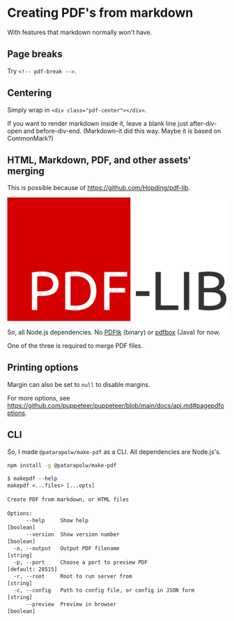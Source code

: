 # Creating PDF's from markdown

With features that markdown normally won't have.

## Page breaks

Try `<!-- pdf-break -->`.

## Centering

Simply wrap in `<div class="pdf-center"></div>`.

If you want to render markdown inside it, leave a blank line just after-div-open and before-div-end. (Markdown-it did this way. Maybe it is based on CommonMark?)

## HTML, Markdown, PDF, and other assets' merging

This is possible because of <https://github.com/Hopding/pdf-lib>.

![pdf-lib logo](https://raw.githubusercontent.com/Hopding/pdf-lib-docs/master/assets/logo-full.svg?sanitize=true)

So, all Node.js dependencies. No [PDFtk](https://www.pdflabs.com/tools/pdftk-the-pdf-toolkit/) (binary) or [pdfbox](https://pdfbox.apache.org/) (Java) for now.

One of the three is required to merge PDF files.

## Printing options

Margin can also be set to `null` to disable margins.

For more options, see <https://github.com/puppeteer/puppeteer/blob/main/docs/api.md#pagepdfoptions>.

## CLI

So, I made `@patarapolw/make-pdf` as a CLI. All dependencies are Node.js's.

```sh
npm install -g @patarapolw/make-pdf
```

```
$ makepdf --help
makepdf <...files> [...opts]

Create PDF from markdown, or HTML files

Options:
      --help     Show help                                             [boolean]
      --version  Show version number                                   [boolean]
  -o, --output   Output PDF filename                                    [string]
  -p, --port     Choose a port to preview PDF                   [default: 28515]
  -r, --root     Root to run server from                                [string]
  -c, --config   Path to config file, or config in JSON form            [string]
      --preview  Preview in browser                                    [boolean]
```
